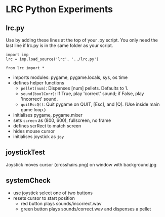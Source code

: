# LRC Python Experiments

## lrc.py

Use by adding these lines at the top of your .py script.
You only need the last line if lrc.py is in the same folder as your script.

	import imp
	lrc = imp.load_source('lrc', '../lrc.py')

	from lrc import *

- imports modules: pygame, pygame.locals, sys, os time
- defines helper functions
  - `pellet(num)`: Dispenses [num] pellets. Defaults to 1.
  - `sound(boolCorr)`: If True, play 'correct' sound; if False, play 'incorrect' sound.
  - `quitEscQ()`: Quit pygame on QUIT, [Esc], and [Q]. (Use inside main game loop.)
- initialises pygame, pygame.mixer
- sets `screen` as (800, 600), fullscreen, no frame
- defines scrRect to match screen
- hides mouse cursor
- initialises joystick as `joy`

## joystickTest

Joystick moves cursor (crosshairs.png) on window with background.jpg

## systemCheck

- use joystick select one of two buttons
- resets cursor to start position
  - red button plays sounds/incorrect.wav
  - green button plays sounds/correct.wav and dispenses a pellet
